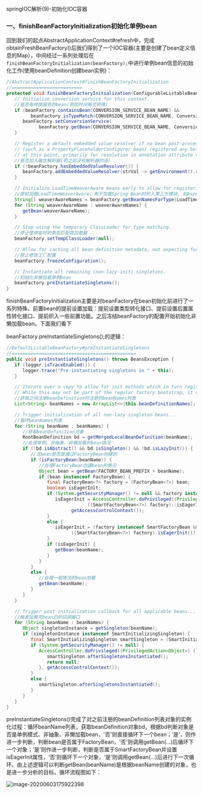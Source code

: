 springIOC解析(9)-初始化IOC容器

### 一、finishBeanFactoryInitialization初始化单例bean

回到我们的起点AbstractApplicationContext#refresh中，完成 obtainFreshBeanFactory()后我们得到了一个IOC容器(主要是创建了bean定义信息的Map），中间经过一系列处理后在`finishBeanFactoryInitialization(beanFactory);`中进行单例bean信息的初始化工作(使用beanDefinition创建bean实例)：

```java
//AbstractApplicationContext#finishBeanFactoryInitialization
//==========================
protected void finishBeanFactoryInitialization(ConfigurableListableBeanFactory beanFactory) {
   // Initialize conversion service for this context.
   //是否有转换服务的bean(例如时间格式转换)
   if (beanFactory.containsBean(CONVERSION_SERVICE_BEAN_NAME) &&
         beanFactory.isTypeMatch(CONVERSION_SERVICE_BEAN_NAME, ConversionService.class)) {
      beanFactory.setConversionService(
            beanFactory.getBean(CONVERSION_SERVICE_BEAN_NAME, ConversionService.class));
   }

   // Register a default embedded value resolver if no bean post-processor
   // (such as a PropertyPlaceholderConfigurer bean) registered any before:
   // at this point, primarily for resolution in annotation attribute values.
   //是否加入属性解析器(若之前没有解析器的话) 
   if (!beanFactory.hasEmbeddedValueResolver()) {
      beanFactory.addEmbeddedValueResolver(strVal -> getEnvironment().resolvePlaceholders(strVal));
   }

   // Initialize LoadTimeWeaverAware beans early to allow for registering their transformers early.
   //提前加载LoadTimeWeaverAware，用于加载Spring Bean时织入第三方模块, 如AspectJ
   String[] weaverAwareNames = beanFactory.getBeanNamesForType(LoadTimeWeaverAware.class, false, false);
   for (String weaverAwareName : weaverAwareNames) {
      getBean(weaverAwareName);
   }

   // Stop using the temporary ClassLoader for type matching.
   //停止使用临时的类型匹配类加载器
   beanFactory.setTempClassLoader(null);

   // Allow for caching all bean definition metadata, not expecting further changes.
   //禁止修改工厂配置
   beanFactory.freezeConfiguration();

   // Instantiate all remaining (non-lazy-init) singletons.
   //初始化非懒加载单例bean
   beanFactory.preInstantiateSingletons();
}
```

finishBeanFactoryInitialization主要是对beanFactory在bean初始化前进行了一系列特殊、前置bean的提前设置加载：提前设置类型转化接口、提前设置后置属性转化接口、提前织入一些前置功能。之后冻结beanFactory的配置开始初始化非懒加载bean。下面我们看下

beanFactory.preInstantiateSingletons();的逻辑：

```java
//DefaultListableBeanFactory#preInstantiateSingletons
//==============================================
public void preInstantiateSingletons() throws BeansException {
   if (logger.isTraceEnabled()) {
      logger.trace("Pre-instantiating singletons in " + this);
   }

   // Iterate over a copy to allow for init methods which in turn register new bean definitions.
   // While this may not be part of the regular factory bootstrap, it does otherwise work fine.
   //获取之间注册beanDefinition时注册的beanNames列表
   List<String> beanNames = new ArrayList<>(this.beanDefinitionNames);

   // Trigger initialization of all non-lazy singleton beans...
   //循环beanNames列表
   for (String beanName : beanNames) {
      //获取beanDefinition对象
      RootBeanDefinition bd = getMergedLocalBeanDefinition(beanName);
      //处理单例、非抽象、非懒加载的bean情况
      if (!bd.isAbstract() && bd.isSingleton() && !bd.isLazyInit()) {
         //该bean是否是通过FactoryBean创建的
         if (isFactoryBean(beanName)) {
            //处理FactoryBean创建bean的情况
            Object bean = getBean(FACTORY_BEAN_PREFIX + beanName);
            if (bean instanceof FactoryBean) {
               final FactoryBean<?> factory = (FactoryBean<?>) bean;
               boolean isEagerInit;
               if (System.getSecurityManager() != null && factory instanceof SmartFactoryBean) {
                  isEagerInit = AccessController.doPrivileged((PrivilegedAction<Boolean>)
                              ((SmartFactoryBean<?>) factory)::isEagerInit,
                        getAccessControlContext());
               }
               else {
                  isEagerInit = (factory instanceof SmartFactoryBean &&
                        ((SmartFactoryBean<?>) factory).isEagerInit());
               }
               if (isEagerInit) {
                  getBean(beanName);
               }
            }
         }
         else {
            //处理一般情况的bean加载
            getBean(beanName);
         }
      }
   }

   // Trigger post-initialization callback for all applicable beans...
   //触发加载完bean后的回调接口
   for (String beanName : beanNames) {
      Object singletonInstance = getSingleton(beanName);
      if (singletonInstance instanceof SmartInitializingSingleton) {
         final SmartInitializingSingleton smartSingleton = (SmartInitializingSingleton) singletonInstance;
         if (System.getSecurityManager() != null) {
            AccessController.doPrivileged((PrivilegedAction<Object>) () -> {
               smartSingleton.afterSingletonsInstantiated();
               return null;
            }, getAccessControlContext());
         }
         else {
            smartSingleton.afterSingletonsInstantiated();
         }
      }
   }
}
```

preInstantiateSingletons()完成了对之前注册的beanDefinition列表对象的实例化过程：循环beanName列表，获取beanDefinition对象bd，根据bd判断对象是否是单例模式、非抽象、非懒加载bean，'否'则直接循环下一个bean；‘是’，则作进一步判断，判断bean是否属于FactoryBean，'否'则调用getBean(...)后循环下一个对象；‘是’则作进一步判断，判断是否属于SmartFactoryBean并设置isEagerInit属性，‘否’则循环下一个对象，‘是’则调用getBean(...)后进行下一次循环。由上述逻辑可以判断getBean(beanName)是根据beanName创建的对象，也是进一步分析的目标。循环流程图如下：

![image-20200603175922398](https://alex-img-1253982387.cos.ap-nanjing.myqcloud.com/Typora/20201102103531.png)